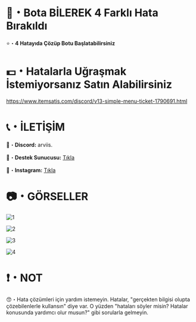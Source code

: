 # 🤖・Bota BİLEREK 4 Farklı Hata Bırakıldı
⭐・**4 Hatayıda Çözüp Botu Başlatabilirsiniz**
# 
#

# 💵・Hatalarla Uğraşmak İstemiyorsanız Satın Alabilirsiniz
https://www.itemsatis.com/discord/v13-simple-menu-ticket-1790691.html
# 
#

# 📞・İLETİŞİM
💙・**Discord:** arviis.

🔗・**Destek Sunucusu:** [Tıkla](https://discord.gg/3AfAFE5qYg)

💜・**Instagram:** [Tıkla](https://www.instagram.com/al.kann0/)
#
#

# 📷・GÖRSELLER
![1](https://github.com/user-attachments/assets/0fc3fe54-49ac-4b54-80d6-8af535760859)

![2](https://github.com/user-attachments/assets/36d59f78-e17b-4f55-9000-8fc73fbcd8bf)

![3](https://github.com/user-attachments/assets/405f80ee-ea50-4e18-b910-0756f3df8deb)

![4](https://github.com/user-attachments/assets/1372db9f-60b0-4b03-8231-53f1cefa7d67)

# ❗・NOT
😙・Hata çözümleri için yardım istemeyin. Hatalar, "gerçekten bilgisi olupta çözebilenlerle kullansın" diye var. O yüzden "hataları söyler misin? Hatalar konusunda yardımcı olur musun?" gibi sorularla gelmeyin.
